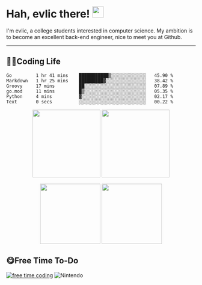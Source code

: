 # Hah, evlic there! <img height="30px" src="https://evlic.github.io/dist/github-profile/wave.gif">

I'm evlic, a college students interested in computer science. My ambition is to become an excellent back-end engineer, nice to meet you at Github.

---

## 👨‍💻Coding Life

<!--START_SECTION:waka-->

```text
Go         1 hr 41 mins    ███████████▒░░░░░░░░░░░░░   45.90 %
Markdown   1 hr 25 mins    █████████▓░░░░░░░░░░░░░░░   38.42 %
Groovy     17 mins         ██░░░░░░░░░░░░░░░░░░░░░░░   07.89 %
go.mod     11 mins         █▒░░░░░░░░░░░░░░░░░░░░░░░   05.35 %
Python     4 mins          ▓░░░░░░░░░░░░░░░░░░░░░░░░   02.17 %
Text       0 secs          ░░░░░░░░░░░░░░░░░░░░░░░░░   00.22 %
```

<!--END_SECTION:waka-->
<div align='center' display='flex'>
        <img height='180px' src="http://github-readme-streak-stats.herokuapp.com?user=evlic&theme=bear&hide_border=true&date_format=%5BY.%5Dn.j">
        <img height='180px' src="https://stats.justsong.cn/api/leetcode?username=evlic&cn=true&theme=dark">
        <p></p>
        <img height='160px' src="https://github-readme-stats.vercel.app/api/top-langs/?username=evlic&theme=dark&layout=compact">
        <img height='160px' src="https://github-readme-stats.vercel.app/api?username=evlic&show_icons=true&theme=dark">
</div>


## 😋Free Time To-Do
[![free time coding](https://wakatime.com/badge/user/d9f55687-1fce-4083-8cda-b582dac59cb6.svg)](https://wakatime.com/@d9f55687-1fce-4083-8cda-b582dac59cb6) ![Nintendo](https://img.shields.io/badge/-Nintendo%20Switch-e60012?style=flat-square&logo=nintendo%20switch&logoColor=ffffff)

